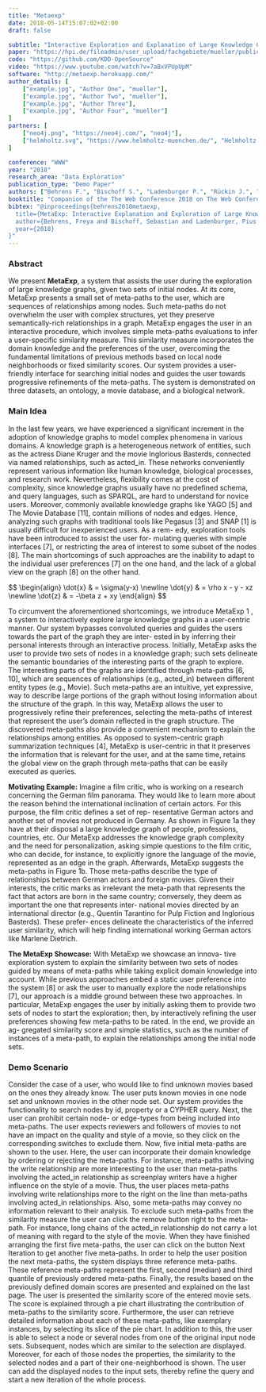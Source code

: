 ```yaml
---
title: "Metaexp"
date: 2018-05-14T15:07:02+02:00
draft: false

subtitle: "Interactive Exploration and Explanation of Large Knowledge Graphs"
paper: "https://hpi.de/fileadmin/user_upload/fachgebiete/mueller/publications/davide/BehrensWWW2018Metaexp.pdf"
code: "https://github.com/KDD-OpenSource"
video: "https://www.youtube.com/watch?v=7aBxVPUpUpM"
software: "http://metaexp.herokuapp.com/"
author_details: [
    ["example.jpg", "Author One", "mueller"],
    ["example.jpg", "Author Two", "mueller"],
    ["example.jpg", "Author Three"],
    ["example.jpg", "Author Four", "mueller"]
]
partners: [
    ["neo4j.png", "https://neo4j.com/", "neo4j"],
    ["helmholtz.svg", "https://www.helmholtz-muenchen.de/", "Helmholtz München"]
]

conference: "WWW"
year: "2018"
research_area: "Data Exploration"
publication_type: "Demo Paper"
authors: ["Behrens F.", "Bischoff S.", "Ladenburger P.", "Rückin J.", "Seidel L.", "Stopl F.", "Vaichenker M.", "Ziegler A.", "Mottin D.", "Aghaei F.", "Müller E.", "Preusse M.", "Müller N.", "Hunger M."]
booktitle: "Companion of the The Web Conference 2018 on The Web Conference 2018"
bibtex: "@inproceedings{behrens2018metaexp,
  title={MetaExp: Interactive Explanation and Exploration of Large Knowledge Graphs},
  author={Behrens, Freya and Bischoff, Sebastian and Ladenburger, Pius and R{\"u}ckin, Julius and Seidel, Laurenz and Stolp, Fabian and Vaichenker, Michael and Ziegler, Adrian and Mottin, Davide and Aghaei, Fatemeh and others},
  year={2018}
}"
---
```

### Abstract
We present **MetaExp**, a system that assists the user during the
exploration of large knowledge graphs, given two sets of initial
nodes. At its core, MetaExp presents a small set of meta-paths to
the user, which are sequences of relationships among nodes. Such
meta-paths do not overwhelm the user with complex structures, yet
they preserve semantically-rich relationships in a graph. MetaExp
engages the user in an interactive procedure, which involves simple
meta-paths evaluations to infer a user-specific similarity measure.
This similarity measure incorporates the domain knowledge and
the preferences of the user, overcoming the fundamental limitations
of previous methods based on local node neighborhoods or fixed
similarity scores. Our system provides a user-friendly interface for
searching initial nodes and guides the user towards progressive
refinements of the meta-paths. The system is demonstrated on three
datasets, an ontology, a movie database, and a biological network.

### Main Idea

In the last few years, we have experienced a significant increment in
the adoption of knowledge graphs to model complex phenomena in
various domains. A knowledge graph is a heterogeneous network of
entities, such as the actress Diane Kruger and the movie Inglorious
Basterds, connected via named relationships, such as acted_in. These
networks conveniently represent various information like human
knowledge, biological processes, and research work.
Nevertheless, flexibility comes at the cost of complexity, since
knowledge graphs usually have no predefined schema, and query
languages, such as SPARQL, are hard to understand for novice users.
Moreover, commonly available knowledge graphs like YAGO [5]
and The Movie Database [11], contain millions of nodes and edges.
Hence, analyzing such graphs with traditional tools like Pegasus [3]
and SNAP [1] is usually difficult for inexperienced users. As a rem-
edy, exploration tools have been introduced to assist the user for-
mulating queries with simple interfaces [7], or restricting the area
of interest to some subset of the nodes [8]. The main shortcomings
of such approaches are the inability to adapt to the individual user
preferences [7] on the one hand, and the lack of a global view on the
graph [8] on the other hand.

<div>$$
    \begin{align}
    \dot{x} & = \sigma(y-x) \newline
    \dot{y} & = \rho x - y - xz \newline
    \dot{z} & = -\beta z + xy
    \end{align}
$$</div>

To circumvent the aforementioned shortcomings, we introduce
MetaExp 1 , a system to interactively explore large knowledge graphs
in a user-centric manner. Our system bypasses convoluted queries
and guides the users towards the part of the graph they are inter-
ested in by inferring their personal interests through an interactive
process. Initially, MetaExp asks the user to provide two sets of nodes
in a knowledge graph; such sets delineate the semantic boundaries
of the interesting parts of the graph to explore. The interesting parts
of the graphs are identified through meta-paths [6, 10], which are
sequences of relationships (e.g., acted_in) between different entity 
types (e.g., Movie). Such meta-paths are an intuitive, yet expressive,
way to describe large portions of the graph without losing
information about the structure of the graph. In this way, MetaExp
allows the user to progressively refine their preferences, selecting
the meta-paths of interest that represent the user’s domain reflected
in the graph structure. The discovered meta-paths also provide a
convenient mechanism to explain the relationships among entities.
As opposed to system-centric graph summarization techniques [4],
MetaExp is user-centric in that it preserves the information that is
relevant for the user, and at the same time, retains the global view
on the graph through meta-paths that can be easily executed as
queries.

**Motivating Example:** Imagine a film critic, who is working on a
research concerning the German film panorama. They would like
to learn more about the reason behind the international inclination
of certain actors. For this purpose, the film critic defines a set of rep-
resentative German actors and another set of movies not produced
in Germany. As shown in Figure 1a they have at their disposal a
large knowledge graph of people, professions, countries, etc. Our
MetaExp addresses the knowledge graph complexity and the need
for personalization, asking simple questions to the film critic, who
can decide, for instance, to explicitly ignore the language of the
movie, represented as an edge in the graph. Afterwards, MetaExp
suggests the meta-paths in Figure 1b. Those meta-paths describe the
type of relationships between German actors and foreign movies.
Given their interests, the critic marks as irrelevant the meta-path
that represents the fact that actors are born in the same country;
conversely, they deem as important the one that represents inter-
national movies directed by an international director (e.g., Quentin
Tarantino for Pulp Fiction and Inglorious Basterds). These prefer-
ences delineate the characteristics of the inferred user similarity,
which will help finding international working German actors like
Marlene Dietrich.

**The MetaExp Showcase:** With MetaExp we showcase an innova-
tive exploration system to explain the similarity between two sets of
nodes guided by means of meta-paths while taking explicit domain
knowledge into account. While previous approaches embed a static
user preference into the system [8] or ask the user to manually
explore the node relationships [7], our approach is a middle ground
between these two approaches. In particular, MetaExp engages the
user by initially asking them to provide two sets of nodes to start
the exploration; then, by interactively refining the user preferences
showing few meta-paths to be rated. In the end, we provide an ag-
gregated similarity score and simple statistics, such as the number
of instances of a meta-path, to explain the relationships among the
initial node sets.

 
### Demo Scenario
Consider the case of a user, who would like to find unknown
movies based on the ones they already know. The user puts known
movies in one node set and unknown movies in the other node set.
Our system provides the functionality to search nodes by id,
property or a CYPHER query.
Next, the user can prohibit
certain node- or edge-types from being included into meta-paths.
The user expects reviewers and followers of movies to not have
an impact on the quality and style of a movie, so they click on the
corresponding switches to exclude them.
Now, five initial meta-paths are shown to the user.
Here, the user can incorporate their domain knowledge
by ordering or rejecting the meta-paths. For instance, meta-paths
involving the write relationship are more interesting to the user
than meta-paths involving the acted_in relationship as screenplay
writers have a higher influence on the style of a movie. Thus, the
user places meta-paths involving write relationships more to the
right on the line than meta-paths involving acted_in relationships.
Also, some meta-paths may convey no information relevant to their
analysis. To exclude such meta-paths from the similarity measure
the user can click the remove button right to the meta-path. For
instance, long chains of the acted_in relationship do not carry a lot
of meaning with regard to the style of the movie. When they have
finished arranging the first five meta-paths, the user can click on
the button Next Iteration to get another five meta-paths. In order
to help the user position the next meta-paths, the system displays
three reference meta-paths. These reference meta-paths represent
the first, second (median) and third quantile of previously ordered
meta-paths.
Finally, the results based on the previously defined domain scores
are presented and explained on the last page. The user
is presented the similarity score of the entered movie sets. The
score is explained through a pie chart illustrating the contribution
of meta-paths to the similarity score. Furthermore, the user can
retrieve detailed information about each of these meta-paths, like
exemplary instances, by selecting its slice of the pie chart.
In addition to this, the user is able to select a node or several
nodes from one of the original input node sets. Subsequent, nodes
which are similar to the selection are displayed. Moreover, for each
of those nodes the properties, the similarity to the selected nodes
and a part of their one-neighborhood is shown. The user can add
the displayed nodes to the input sets, thereby refine the query and
start a new iteration of the whole process.